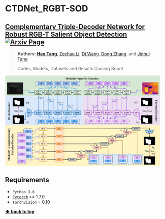 # CTDNet_RGBT-SOD

## [**Complementary Triple-Decoder Network for Robust RGB-T Salient Object Detection**](https://cser-tang-hao.github.io/ctdnet.html) [![Arxiv Page](https://img.shields.io/badge/Arxiv-2301.xxxx-red?style=flat-square)](https://arxiv.org/abs/)

> **Authors:** 
> [**Hao Tang**](https://scholar.google.com/citations?hl=zh-CNJ), 
> [Zechao Li](https://scholar.google.com/citations?user=L6J2V3sAAAAJ&hl=zh-CN), 
> [Di Wang](https://scholar.google.com/citations?user=ebkyYZgAAAAJ&hl=zh-CN), 
> [Dong Zhang](https://scholar.google.com.hk/citations?hl=zh-CN&user=zxVy7sIAAAAJ), 
> and [Jinhui Tang](https://scholar.google.com/citations?user=ByBLlEwAAAAJ&hl=zh-CN)

> Codes, Models, Datasets and Results Coming Soon!

![framework](figs/framework.png)

## Requirements

 - `Python 3.6`
 - [`Pytorch`](http://pytorch.org/) >= 1.7.0 
 - `Torchvision` = 0.10

**[⬆ back to top](#1-preface)**

